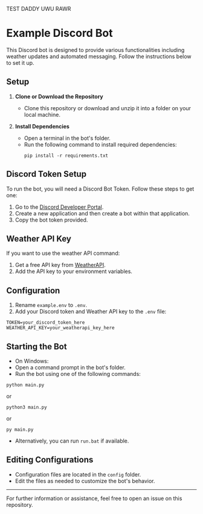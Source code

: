 TEST DADDY UWU RAWR
# Example Discord Bot

This Discord bot is designed to provide various functionalities including weather updates and automated messaging. Follow the instructions below to set it up.

## Setup

1. **Clone or Download the Repository**
   - Clone this repository or download and unzip it into a folder on your local machine.

2. **Install Dependencies**
   - Open a terminal in the bot's folder.
   - Run the following command to install required dependencies:
     ```
     pip install -r requirements.txt
     ```

## Discord Token Setup

To run the bot, you will need a Discord Bot Token. Follow these steps to get one:

1. Go to the [Discord Developer Portal](https://discord.com/developers/applications).
2. Create a new application and then create a bot within that application.
3. Copy the bot token provided.

## Weather API Key

If you want to use the weather API command:

1. Get a free API key from [WeatherAPI](https://www.weatherapi.com/).
2. Add the API key to your environment variables.

## Configuration

1. Rename `example.env` to `.env`.
2. Add your Discord token and Weather API key to the `.env` file:
```
TOKEN=your_discord_token_here
WEATHER_API_KEY=your_weatherapi_key_here
```

## Starting the Bot

- On Windows:
- Open a command prompt in the bot's folder.
- Run the bot using one of the following commands:
 ```
 python main.py
 ```
 or
 ```
 python3 main.py
 ```
 or
 ```
 py main.py
 ```
- Alternatively, you can run `run.bat` if available.

## Editing Configurations

- Configuration files are located in the `config` folder.
- Edit the files as needed to customize the bot's behavior.

---

For further information or assistance, feel free to open an issue on this repository.
